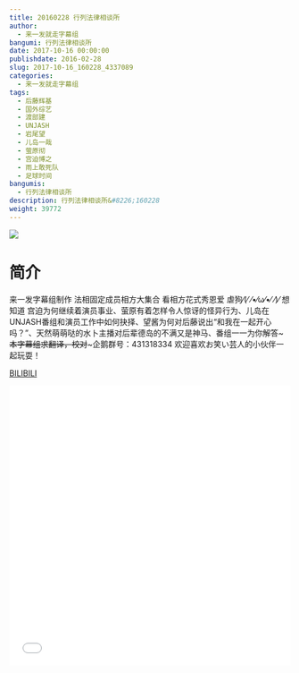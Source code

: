 ```yaml
---
title: 20160228 行列法律相谈所
author: 
  - 来一发就走字幕组
bangumi: 行列法律相谈所
date: 2017-10-16 00:00:00
publishdate: 2016-02-28
slug: 2017-10-16_160228_4337089
categories: 
  - 来一发就走字幕组
tags: 
  - 后藤辉基
  - 国外综艺
  - 渡部建
  - UNJASH
  - 岩尾望
  - 儿岛一哉
  - 萤原彻
  - 宫迫博之
  - 雨上敢死队
  - 足球时间
bangumis: 
  - 行列法律相谈所
description: 行列法律相谈所&#8226;160228
weight: 39772
---
```


![](https://i.imgur.com/7Z9BOkH.jpg)

# 简介  
来一发字幕组制作 法相固定成员相方大集合 看相方花式秀恩爱 虐狗⁄(⁄ ⁄•⁄ω⁄•⁄ ⁄)⁄  想知道 宫迫为何继续着演员事业、萤原有着怎样令人惊讶的怪异行为、儿岛在UNJASH番组和演员工作中如何抉择、望酱为何对后藤说出“和我在一起开心吗？”、天然萌萌哒的水卜主播对后辈德岛的不满又是神马、番组一一为你解答~~~本字幕组求翻译，校对~~~企鹅群号：431318334 欢迎喜欢お笑い芸人的小伙伴一起玩耍！

  [BILIBILI](https://www.bilibili.com/video/av4337089/)


  <iframe src="//www.bilibili.com/html/html5player.html?cid=7017753&aid=4337089" width="100%" height="500" frameborder="0" allowfullscreen="allowfullscreen"></iframe>
